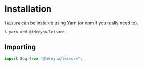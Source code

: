 # Installation

`leisure` can be installed using Yarn (or npm if you really need to).

```bash
$ yarn add @tdreyno/leisure
```

## Importing

```typescript
import Seq from "@tdreyno/leisure";
```
